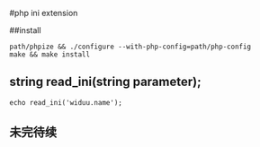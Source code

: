 #php ini extension

##install 

	path/phpize && ./configure --with-php-config=path/php-config
    make && make install
    
## string read_ini(string parameter);

	echo read_ini('widuu.name');
    
## 未完待续
